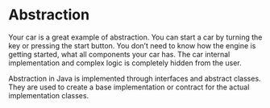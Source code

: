 # Abstraction

Your car is a great example of abstraction. You can start a car by turning the key or pressing the start button. You don’t need to know how the engine is getting started, what all components your car has. The car internal implementation and complex logic is completely hidden from the user.

Abstraction in Java is implemented through interfaces and abstract classes. They are used to create a base implementation or contract for the actual implementation classes.
